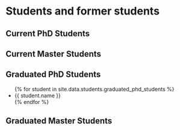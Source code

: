 # Students and former students

## Current PhD Students

## Current Master Students

## Graduated PhD Students

<ul>
  {% for student in site.data.students.graduated_phd_students %}
    <li> {{ student.name }} </li>
  {% endfor %}
</ul>


## Graduated Master Students
